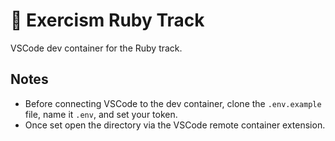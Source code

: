# 💎 Exercism Ruby Track

VSCode dev container for the Ruby track.

## Notes

* Before connecting VSCode to the dev container, clone the `.env.example` file, name it `.env`, and set your token.
* Once set open the directory via the VSCode remote container extension.
